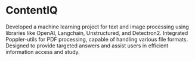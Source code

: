 # ContentIQ
Developed a machine learning project for text and image processing using libraries like OpenAI, Langchain, Unstructured, and Detectron2. Integrated Poppler-utils for PDF processing, capable of handling various file formats. Designed to provide targeted answers and assist users in efficient information access and study.
